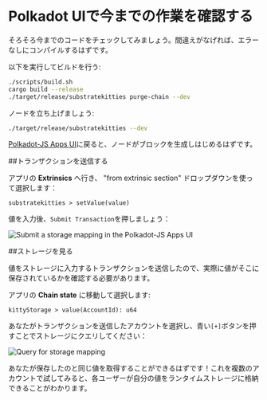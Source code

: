 Polkadot UIで今までの作業を確認する
===

そろそろ今までのコードをチェックしてみましょう。間違えがなげれば、エラーなしにコンパイルするはずです。

以下を実行してビルドを行う:

```bash
./scripts/build.sh
cargo build --release
./target/release/substratekitties purge-chain --dev
```

ノードを立ち上げましょう:

```bash
./target/release/substratekitties --dev
```

[Polkadot-JS Apps UI](https://substrate-ui.parity.io/)に戻ると、ノードがブロックを生成しはじめるはずです。

##トランザクションを送信する

アプリの **Extrinsics** へ行き、 "from extrinsic section" ドロップダウンを使って選択します：

```
substratekitties > setValue(value)
```

値を入力後、`Submit Transaction`を押しましょう：

![Submit a storage mapping in the Polkadot-JS Apps UI](../../1/assets/submit-storage-mapping.png)

##ストレージを見る

値をストレージに入力するトランザクションを送信したので、実際に値がそこに保存されているかを確認する必要があります。

アプリの **Chain state** に移動して選択します:

```
kittyStorage > value(AccountId): u64
```

あなたがトランザクションを送信したアカウントを選択し、青い`[+]`ボタンを押すことでストレージにクエリしてください：

![Query for storage mapping](../../1/assets/view-storage-mapping.png)

あなたが保存したのと同じ値を取得することができるはずです！これを複数のアカウントで試してみると、各ユーザーが自分の値をランタイムストレージに格納できることがわかります。
